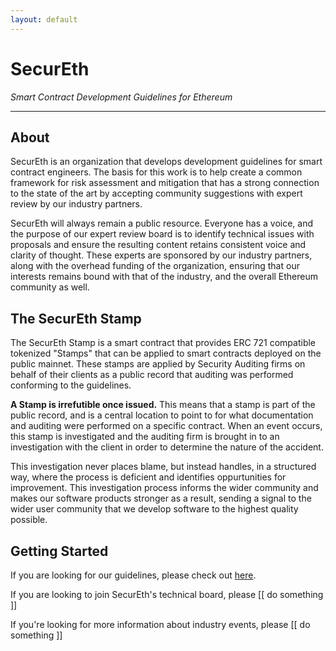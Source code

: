 ```yaml
---
layout: default
---
```


# SecurEth
*Smart Contract Development Guidelines for Ethereum*

---

## About

SecurEth is an organization that develops development guidelines for smart contract engineers.
The basis for this work is to help create a common framework for risk assessment and mitigation
that has a strong connection to the state of the art by accepting community suggestions
with expert review by our industry partners.

SecurEth will always remain a public resource. Everyone has a voice, and the purpose of our
expert review board is to identify technical issues with proposals and ensure the resulting
content retains consistent voice and clarity of thought. These experts are sponsored by our
industry partners, along with the overhead funding of the organization, ensuring that our
interests remains bound with that of the industry, and the overall Ethereum community as well.

## The SecurEth Stamp
The SecurEth Stamp is a smart contract that provides ERC 721 compatible tokenized "Stamps" that
can be applied to smart contracts deployed on the public mainnet.
These stamps are applied by Security Auditing firms on behalf of their clients as a public record
that auditing was performed conforming to the guidelines.

**A Stamp is irrefutible once issued.**
This means that a stamp is part of the public record, and is a central location to point to
for what documentation and auditing were performed on a specific contract.
When an event occurs, this stamp is investigated and the auditing firm is brought in to an
investigation with the client in order to determine the nature of the accident.

This investigation never places blame, but instead handles, in a structured way, where the
process is deficient and identifies oppurtunities for improvement.
This investigation process informs the wider community and makes our software products stronger
as a result, sending a signal to the wider user community that we develop software to the highest
quality possible.

## Getting Started
If you are looking for our guidelines, please check out [here](guidelines).

If you are looking to join SecurEth's technical board, please [[ do something ]]

If you're looking for more information about industry events, please [[ do something ]]
